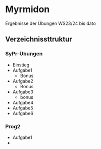 # Myrmidon
Ergebnisse der Übungen WS23/24 bis dato
## Verzeichnissttruktur
### SyPr-Übungen ###
- Einstieg
- Aufgabe1
  - Bonus
- Aufgabe2
  - Bonus
- Aufgabe3
  - bonus
- Aufgabe4
- Aufgabe5
- Aufgabe6

### Prog2 ###
- Aufgabe1
- 
